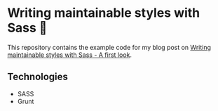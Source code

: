 # Writing maintainable styles with Sass 💅

This repository contains the example code for my blog post on [Writing maintainable styles with Sass - A first look](https://olwiba.com/posts/2017/writing-maintainable-styles).

## Technologies
- SASS
- Grunt
